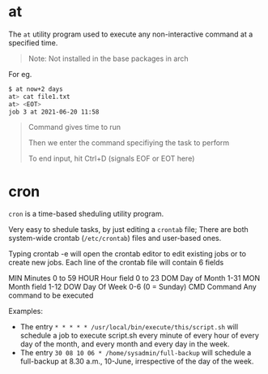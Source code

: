 # at

The `at` utility program used to execute any non-interactive command at a specified time.

> Note: Not installed in the base packages in arch

For eg.
```sh
$ at now+2 days
at> cat file1.txt
at> <EOT>
job 3 at 2021-06-20 11:58
```

> Command gives time to run
>
> Then we enter the command specifiying the task to perform
>
> To end input, hit Ctrl+D (signals EOF or EOT here)

# cron

`cron` is a time-based sheduling utility program.

Very easy to shedule tasks, by just editing a `crontab` file; There are both system-wide crontab (`/etc/crontab`) files and user-based ones.

Typing crontab -e  will open the crontab editor to edit existing jobs or to create new jobs. Each line of the crontab file will contain 6 fields

MIN 	Minutes 	0 to 59
HOUR 	Hour field 	0 to 23
DOM 	Day of Month 	1-31
MON 	Month field 	1-12
DOW 	Day Of Week 	0-6 (0 = Sunday)
CMD 	Command 	Any command to be executed

Examples:

* The entry `* * * * * /usr/local/bin/execute/this/script.sh` will schedule a job to execute script.sh every minute of every hour of every day of the month, and every month and every day in the week.
* The entry `30 08 10 06 * /home/sysadmin/full-backup` will schedule a full-backup at 8.30 a.m., 10-June, irrespective of the day of the week.

